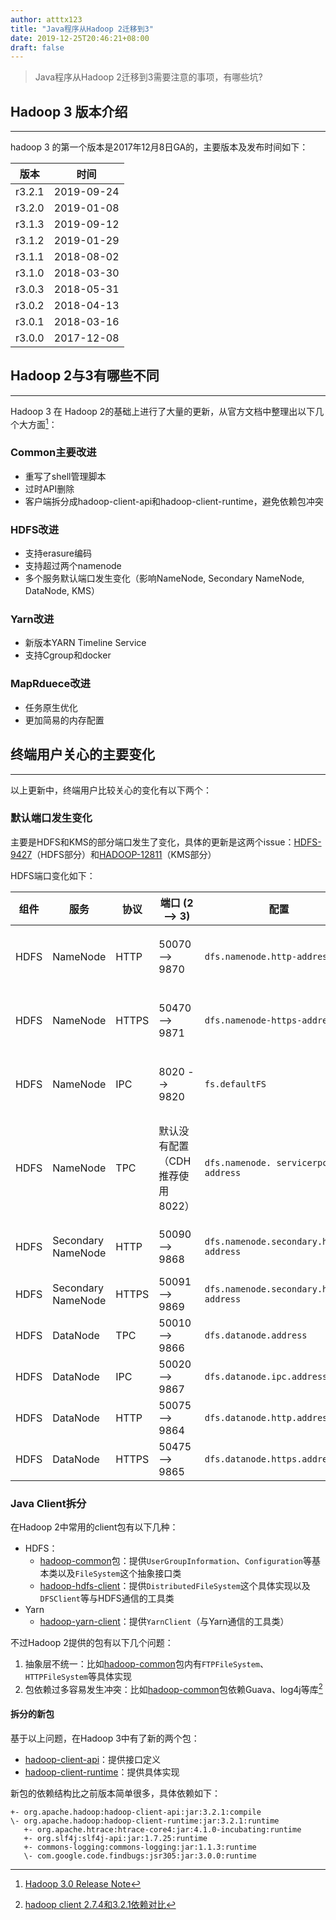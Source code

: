 ```yaml
---
author: atttx123
title: "Java程序从Hadoop 2迁移到3"
date: 2019-12-25T20:46:21+08:00
draft: false
---
```


> Java程序从Hadoop 2迁移到3需要注意的事项，有哪些坑?
> <!--more-->

## Hadoop 3 版本介绍

------

hadoop 3 的第一个版本是2017年12月8日GA的，主要版本及发布时间如下：

| 版本   | 时间       |
| ------ | ---------- |
| r3.2.1 | 2019-09-24 |
| r3.2.0 | 2019-01-08 |
| r3.1.3 | 2019-09-12 |
| r3.1.2 | 2019-01-29 |
| r3.1.1 | 2018-08-02 |
| r3.1.0 | 2018-03-30 |
| r3.0.3 | 2018-05-31 |
| r3.0.2 | 2018-04-13 |
| r3.0.1 | 2018-03-16 |
| r3.0.0 | 2017-12-08 |

## Hadoop 2与3有哪些不同

------

Hadoop 3 在 Hadoop 2的基础上进行了大量的更新，从官方文档中整理出以下几个大方面[^1]：

[^1]: [Hadoop 3.0 Release Note](https://hadoop.apache.org/docs/r3.0.0/index.html)

### Common主要改进

- 重写了shell管理脚本
- 过时API删除
- 客户端拆分成hadoop-client-api和hadoop-client-runtime，避免依赖包冲突

### HDFS改进

- 支持erasure编码
- 支持超过两个namenode
- 多个服务默认端口发生变化（影响NameNode, Secondary NameNode, DataNode, KMS）

### Yarn改进

- 新版本YARN Timeline Service
- 支持Cgroup和docker

### MapRduece改进

- 任务原生优化
- 更加简易的内存配置

## 终端用户关心的主要变化

------

以上更新中，终端用户比较关心的变化有以下两个：

### 默认端口发生变化

主要是HDFS和KMS的部分端口发生了变化，具体的更新是这两个issue：[HDFS-9427](https://issues.apache.org/jira/browse/HDFS-9427)（HDFS部分）和[HADOOP-12811](https://issues.apache.org/jira/browse/HADOOP-12811)（KMS部分）

HDFS端口变化如下：

| 组件 | 服务               | 协议  | 端口 (2 --> 3)                  | 配置                                   | 备注                                                         |
| ---- | ------------------ | ----- | ------------------------------- | -------------------------------------- | ------------------------------------------------------------ |
| HDFS | NameNode           | HTTP  | 50070 --> 9870                  | `dfs.namenode.http-address`            | WebUI，一般是集群管理员或运维人员访问                        |
| HDFS | NameNode           | HTTPS | 50470 --> 9871                  | `dfs.namenode-https-address`           | WebUI，一般是集群管理员或运维人员访问                        |
| HDFS | NameNode           | IPC   | 8020 --> 9820                   | `fs.defaultFS`                         | 交换metadata，所有的数据请求都需要访问                       |
| HDFS | NameNode           | TPC   | 默认没有配置（CDH推荐使用8022） | `dfs.namenode. servicerpc-address`     | 如果配置了，HDFS内部服务会通过这个地址交换信息，避免和client抢占 `fs.defaultFS` |
| HDFS | Secondary NameNode | HTTP  | 50090 --> 9868                  | `dfs.namenode.secondary.http-address`  | Checkpoin for NameNode metadata                              |
| HDFS | Secondary NameNode | HTTPS | 50091 --> 9869                  | `dfs.namenode.secondary.https-address` |                                                              |
| HDFS | DataNode           | TPC   | 50010 --> 9866                  | `dfs.datanode.address`                 | 数据交换                                                     |
| HDFS | DataNode           | IPC   | 50020 --> 9867                  | `dfs.datanode.ipc.address`             | Metadata operations                                          |
| HDFS | DataNode           | HTTP  | 50075 --> 9864                  | `dfs.datanode.http.address`            | WebUI                                                        |
| HDFS | DataNode           | HTTPS | 50475 --> 9865                  | `dfs.datanode.https.address`           | WebUI                                                        |

### Java Client拆分

在Hadoop 2中常用的client包有以下几种：

- HDFS：
  - [hadoop-common](https://search.maven.org/artifact/org.apache.hadoop/hadoop-common)包：提供`UserGroupInformation`、`Configuration`等基本类以及`FileSystem`这个抽象接口类
  - [hadoop-hdfs-client](https://search.maven.org/artifact/org.apache.hadoop/hadoop-hdfs-client)：提供`DistributedFileSystem`这个具体实现以及`DFSClient`等与HDFS通信的工具类
- Yarn
  - [hadoop-yarn-client](https://search.maven.org/artifact/org.apache.hadoop/hadoop-yarn-client)：提供`YarnClient`（与Yarn通信的工具类）

不过Hadoop 2提供的包有以下几个问题：

1. 抽象层不统一：比如[hadoop-common](https://search.maven.org/artifact/org.apache.hadoop/hadoop-common)包内有`FTPFileSystem`、`HTTPFileSystem`等具体实现
2. 包依赖过多容易发生冲突：比如[hadoop-common](https://search.maven.org/artifact/org.apache.hadoop/hadoop-common)包依赖Guava、log4j等库[^2]

[^2]: [hadoop client 2.7.4和3.2.1依赖对比](/html/hadoop-client-dependencies-2vs-3.html)

#### 拆分的新包

基于以上问题，在Hadoop 3中有了新的两个包：

* [hadoop-client-api](https://search.maven.org/artifact/org.apache.hadoop/hadoop-client-api)：提供接口定义
* [hadoop-client-runtime](https://search.maven.org/artifact/org.apache.hadoop/hadoop-client-runtime)：提供具体实现

新包的依赖结构比之前版本简单很多，具体依赖如下：

```
+- org.apache.hadoop:hadoop-client-api:jar:3.2.1:compile
\- org.apache.hadoop:hadoop-client-runtime:jar:3.2.1:runtime
   +- org.apache.htrace:htrace-core4:jar:4.1.0-incubating:runtime
   +- org.slf4j:slf4j-api:jar:1.7.25:runtime
   +- commons-logging:commons-logging:jar:1.1.3:runtime
   \- com.google.code.findbugs:jsr305:jar:3.0.0:runtime
```

